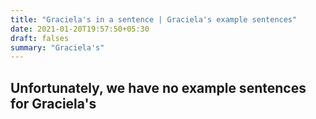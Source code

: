```yaml
---
title: "Graciela's in a sentence | Graciela's example sentences"
date: 2021-01-20T19:57:50+05:30
draft: falses
summary: "Graciela's"
---
```

## Unfortunately, we have no example sentences for Graciela's                 
